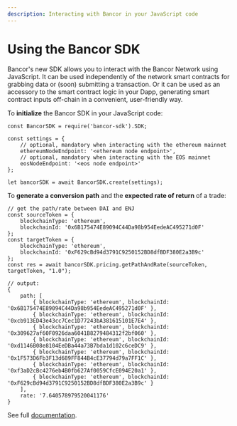 ```yaml
---
description: Interacting with Bancor in your JavaScript code
---
```


# Using the Bancor SDK

Bancor's new SDK allows you to interact with the Bancor Network using JavaScript. It can be used independently of the network smart contracts for grabbing data or \(soon\) submitting a transaction. Or it can be used as an accessory to the smart contract logic in your Dapp, generating smart contract inputs off-chain in a convenient, user-friendly way.

To **initialize** the Bancor SDK in your JavaScript code:

```text
const BancorSDK = require('bancor-sdk').SDK;

const settings = {
    // optional, mandatory when interacting with the ethereum mainnet
    ethereumNodeEndpoint: '<ethereum node endpoint>',
    // optional, mandatory when interacting with the EOS mainnet
    eosNodeEndpoint: '<eos node endpoint>'
};

let bancorSDK = await BancorSDK.create(settings);
```

To **generate a conversion path** and the **expected rate of return** of a trade:

```text
// get the path/rate between DAI and ENJ
const sourceToken = {
    blockchainType: 'ethereum',
    blockchainId: '0x6B175474E89094C44Da98b954EedeAC495271d0F'
};
const targetToken = {
    blockchainType: 'ethereum',
    blockchainId: '0xF629cBd94d3791C9250152BD8dfBDF380E2a3B9c'
};
const res = await bancorSDK.pricing.getPathAndRate(sourceToken, targetToken, "1.0");

// output:
{
    path: [
        { blockchainType: 'ethereum', blockchainId: '0x6B175474E89094C44Da98b954EedeAC495271d0F' },
        { blockchainType: 'ethereum', blockchainId: '0xcb913ED43e43cc7Cec1D77243bA381615101E7E4' },
        { blockchainType: 'ethereum', blockchainId: '0x309627af60F0926daa6041B8279484312f2bf060' },
        { blockchainType: 'ethereum', blockchainId: '0xd1146B08e8104EeDBa44a73B7bda1d102c6ceDC9' },
        { blockchainType: 'ethereum', blockchainId: '0x1F573D6Fb3F13d689FF844B4cE37794d79a7FF1C' },
        { blockchainType: 'ethereum', blockchainId: '0xf3aD2cBc4276eb4B0fb627Af0059CfcE094E20a1' },
        { blockchainType: 'ethereum', blockchainId: '0xF629cBd94d3791C9250152BD8dfBDF380E2a3B9c' } 
    ],
    rate: '7.640578979520041176'
}
```

See full [documentation](sdk-api-reference/).

